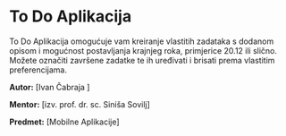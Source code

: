 # To Do Aplikacija

To Do Aplikacija omogućuje vam kreiranje vlastitih zadataka s dodanom opisom i mogućnost postavljanja krajnjeg roka, primjerice 20.12 ili slično. Možete označiti završene zadatke te ih uređivati i brisati prema vlastitim preferencijama.


**Autor:** [Ivan Čabraja ] 

**Mentor:** [izv. prof. dr. sc. Siniša Sovilj]

**Predmet:** [Mobilne Aplikacije]

